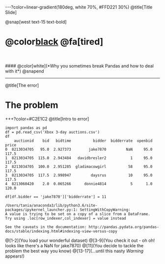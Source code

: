 ---?color=linear-gradient(180deg, white 70%, #FFD221 30%)
@title[Title Slide]

@snap[west text-15 text-bold]
# @color[black](SettingwithCopyWarning)   @fa[tired]
<br>
<br>
#### @color[white](*Why you sometimes break Pandas and how to deal with it*)
@snapend


---
@title[The error]
# The problem
+++?color=#C2E1C2
@title[Intro to error]

```python3
import pandas as pd
df = pd.read_csv('Xbox 3-day auctions.csv')
df
    auctionid    bid   bidtime          bidder  bidderrate  openbid  price
0  8213034705   95.0  2.927373        jake7870         NaN     95.0  117.5
1  8213034705  115.0  2.943484   davidbresler2           1     95.0  117.5
2  8213034705  100.0  2.951285  gladimacowgirl          58     95.0  117.5
3  8213034705  117.5  2.998947         daysrus          10     95.0  117.5
4  8213060420    2.0  0.065266      donnie4814           5      1.0  120.0

df[df.bidder == 'jake7870']['bidderrate'] = 11

/Users/tania/anaconda3/lib/python3.6/site-packages/ipykernel_launcher.py:1: SettingWithCopyWarning: 
A value is trying to be set on a copy of a slice from a DataFrame.
Try using .loc[row_indexer,col_indexer] = value instead

See the caveats in the documentation: http://pandas.pydata.org/pandas-docs/stable/indexing.html#indexing-view-versus-copy
```

@[1-2](You load your wonderful dataset)
@[3-9](You check it out - oh oh! looks like there's a NaN for jake7870)
@[11](You decide to tackle the problem the best way you know)
@[13-17](...until this nasty *Warning* appears!)

